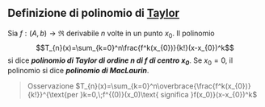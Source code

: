 ## Definizione di polinomio di [Taylor](formula%20di%20taylor)


Sia $f:(A,b)\to\Re$ derivabile $n$ volte in un punto $x_{0}$. Il polinomio
$$T_{n}(x)=\sum_{k=0}^n\frac{f^k(x_{0})}{k!}(x-x_{0})^k$$
si dice ***polinomio di Taylor di ordine $n$ di $f$ di centro $x_{0}$***. 
Se $x_{0}=0$, il polinomio si dice ***polinomio di MacLaurin***.

> Osservazione
> $T_{n}(x)=\sum_{k=0}^n\overbrace{\frac{f^k(x_{0})}{k!}}^{\text{per }k=0,\;f^{(0)}(x_0)\text{ significa }f(x_0)}(x-x_{0})^k$

